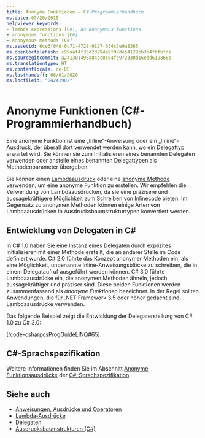 ```yaml
---
title: Anonyme Funktionen – C#-Programmierhandbuch
ms.date: 07/20/2015
helpviewer_keywords:
- lambda expressions [C#], as anonymous functions
- anonymous functions [C#]
- anonymous methods [C#]
ms.assetid: 6ce3f04d-0c71-4728-9127-634c7e9a8365
ms.openlocfilehash: c99aaf4f35d2d294a9f07de54129bb3b4fbfbfde
ms.sourcegitcommit: a241301495a84cc8c64fe972330d16edd619868b
ms.translationtype: HT
ms.contentlocale: de-DE
ms.lasthandoff: 06/01/2020
ms.locfileid: "84241902"
---
```

# <a name="anonymous-functions-c-programming-guide"></a>Anonyme Funktionen (C#-Programmierhandbuch)

Eine anonyme Funktion ist eine „Inline“-Anweisung oder ein „Inline“-Ausdruck, der überall dort verwendet werden kann, wo ein Delegattyp erwartet wird. Sie können sie zum Initialisieren eines benannten Delegaten verwenden oder anstelle eines benannten Delegattypen als Methodenparameter übergeben.

Sie können einen [Lambdaausdruck](lambda-expressions.md) oder eine [anonyme Methode](../../language-reference/operators/delegate-operator.md) verwenden, um eine anonyme Funktion zu erstellen. Wir empfehlen die Verwendung von Lambdaausdrücken, da sie eine präzisere und aussagekräftigere Möglichkeit zum Schreiben von Inlinecode bieten. Im Gegensatz zu anonymen Methoden können einige Arten von Lambdaausdrücken in Ausdrucksbaumstrukturtypen konvertiert werden.

## <a name="the-evolution-of-delegates-in-c"></a>Entwicklung von Delegaten in C\#

 In C# 1.0 haben Sie eine Instanz eines Delegaten durch explizites Initialisieren mit einer Methode erstellt, die an anderer Stelle im Code definiert wurde. C# 2.0 führte das Konzept anonymer Methoden ein, als eine Möglichkeit, unbenannte Inline-Anweisungsblöcke zu schreiben, die in einem Delegataufruf ausgeführt werden können. C# 3.0 führte Lambdaausdrücke ein, die anonymen Methoden ähneln, jedoch aussagekräftiger und präziser sind. Diese beiden Funktionen werden zusammenfassend als *anonyme Funktionen* bezeichnet. In der Regel sollten Anwendungen, die für .NET Framework 3.5 oder höher gedacht sind, Lambdaausdrücke verwenden.  
  
 Das folgende Beispiel zeigt die Entwicklung der Delegaterstellung von C# 1.0 zu C# 3.0:  
  
 [!code-csharp[csProgGuideLINQ#65](~/samples/snippets/csharp/VS_Snippets_VBCSharp/csProgGuideLINQ/CS/csRef30LangFeatures_2.cs#65)]  
  
## <a name="c-language-specification"></a>C#-Sprachspezifikation

Weitere Informationen finden Sie im Abschnitt [Anonyme Funktionsausdrücke](~/_csharplang/spec/expressions.md#anonymous-function-expressions) der [C#-Sprachspezifikation](~/_csharplang/spec/introduction.md).
  
## <a name="see-also"></a>Siehe auch

- [Anweisungen, Ausdrücke und Operatoren](./index.md)
- [Lambda-Ausdrücke](./lambda-expressions.md)
- [Delegaten](../delegates/index.md)
- [Ausdrucksbaumstrukturen (C#)](../concepts/expression-trees/index.md)
